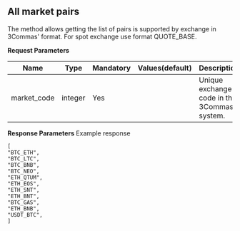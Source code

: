 ## All market pairs

The method allows getting the list of pairs is supported by exchange in 3Commas' format.
For spot exchange use format QUOTE_BASE.

**Request Parameters**

| Name | Type |	Mandatory |	Values(default)	| Description|
|------|------|-----------|-----------------|------------|
|market_code  | integer	| Yes |	| Unique exchange code in the 3Commas system.|

**Response Parameters**
Example response
```
[
"BTC_ETH",
"BTC_LTC",
"BTC_BNB",
"BTC_NEO",
"ETH_QTUM",
"ETH_EOS",
"ETH_SNT",
"ETH_BNT",
"BTC_GAS",
"ETH_BNB",
"USDT_BTC",
]
```
